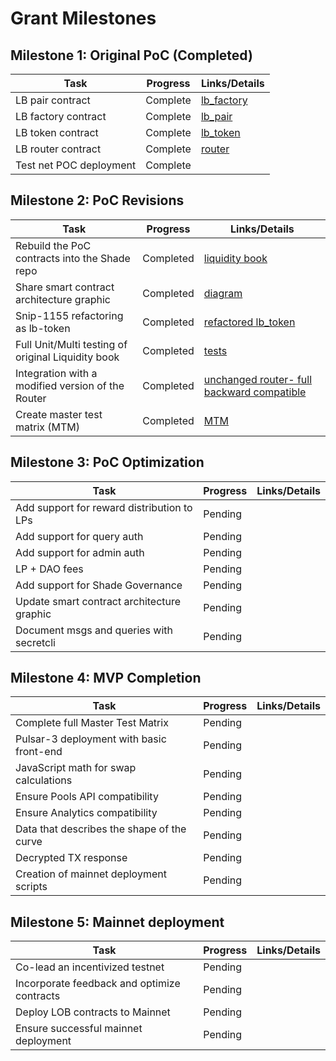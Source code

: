# Grant Milestones

## Milestone 1: Original PoC (Completed)

| Task                                              | Progress  | Links/Details   |
|---------------------------------------------------|-----------|-----------------|
| LB pair contract                                  | Complete  |[lb_factory](https://github.com/securesecrets/shade/tree/liquidity-orderbook-develop/contracts/liquidity_book/lb_factory)|
| LB factory contract                                        | Complete  |      [lb_pair](https://github.com/securesecrets/shade/tree/liquidity-orderbook-develop/contracts/liquidity_book/lb_pair)           |
| LB token   contract                                        | Complete  |       [lb_token](https://github.com/securesecrets/shade/tree/liquidity-orderbook-develop/contracts/liquidity_book/lb_token)          |
| LB router contract                                        | Complete  |       [router](https://github.com/securesecrets/shade/tree/liquidity-orderbook-develop/contracts/liquidity_book/router)          |
| Test net POC deployment                           | Complete  |                 |

## Milestone 2: PoC Revisions 

| Task                                              | Progress  | Links/Details   |
|---------------------------------------------------|-----------|-----------------|
| Rebuild the PoC contracts into the Shade repo     | Completed | [liquidity book](https://github.com/securesecrets/shade/tree/liquidity-orderbook-develop/contracts/liquidity_book)                |
| Share smart contract architecture graphic         | Completed |[diagram](https://github.com/securesecrets/shade/blob/liquidity-orderbook-develop/contracts/liquidity_book/Liquidity_Book_structure.pdf)                 |
| Snip-1155 refactoring as lb-token                 | Completed |[refactored lb_token](https://github.com/securesecrets/shade/tree/liquidity-orderbook-develop/contracts/liquidity_book/lb_token)                 |
| Full Unit/Multi testing of original Liquidity book      | Completed |[tests](https://github.com/securesecrets/shade/tree/liquidity-orderbook-develop/contracts/liquidity_book/tests)                 |
| Integration with a modified version of the Router | Completed |[unchanged router- full backward compatible](https://github.com/securesecrets/shade/tree/liquidity-orderbook-develop/contracts/liquidity_book/router)                 |
| Create master test matrix (MTM)                   | Completed | [MTM](https://docs.google.com/spreadsheets/d/14qmNAOGwOTT2znlV4YJnAuKc1BewtC91Yornl4FkQPY)                |

## Milestone 3: PoC Optimization

| Task                                              | Progress  | Links/Details   |
|---------------------------------------------------|-----------|-----------------|
| Add support for reward distribution to LPs        | Pending   |                 |
| Add support for query auth                        | Pending   |                 |
| Add support for admin auth                        | Pending   |                 |
| LP + DAO fees                                     | Pending   |                 |
| Add support for Shade Governance                  | Pending   |                 |
| Update smart contract architecture graphic        | Pending   |                 |
| Document msgs and queries with secretcli          | Pending   |                 |

## Milestone 4: MVP Completion

| Task                                              | Progress  | Links/Details   |
|---------------------------------------------------|-----------|-----------------|
| Complete full Master Test Matrix                  | Pending   |                 |
| Pulsar-3 deployment with basic front-end          | Pending   |                 |
| JavaScript math for swap calculations             | Pending   |                 |
| Ensure Pools API compatibility                    | Pending   |                 |
| Ensure Analytics compatibility                    | Pending   |                 |
| Data that describes the shape of the curve        | Pending   |                 |
| Decrypted TX response                             | Pending   |                 |
| Creation of mainnet deployment scripts            | Pending   |                 |

## Milestone 5: Mainnet deployment

| Task                                              | Progress  | Links/Details   |
|---------------------------------------------------|-----------|-----------------|
| Co-lead an incentivized testnet                   | Pending   |                 |
| Incorporate feedback and optimize contracts       | Pending   |                 |
| Deploy LOB contracts to Mainnet                   | Pending   |                 |
| Ensure successful mainnet deployment              | Pending   |                 |
